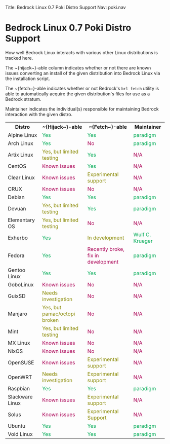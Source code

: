 Title: Bedrock Linux 0.7 Poki Distro Support
Nav: poki.nav

Bedrock Linux 0.7 Poki Distro Support
=====================================

How well Bedrock Linux interacts with various other Linux distributions is tracked here.

The ~{hijack~}-able column indicates whether or not there are known issues converting an install of the given distribution into Bedrock Linux via the installation script.

The ~{fetch~}-able indicates whether or not Bedrock's `brl fetch` utility is able to automatically acquire the given distribution's files for use as a Bedrock stratum.

Maintainer indicates the individual(s) responsible for maintaining Bedrock interaction with the given distro.

<table>
<tr>
<th>Distro</th>
<th>~{Hijack~}-able</th>
<th>~{Fetch~}-able</th>
<th>Maintainer</th>
</tr>
<tr>
<td>Alpine Linux</td>
<td><span style="color:#00aa55">Yes</span></td>
<td><span style="color:#00aa55">Yes</span></td>
<td><span style="color:#00aa55">paradigm</span></td>
</tr>
<tr>
<td>Arch Linux</td>
<td><span style="color:#00aa55">Yes</span></td>
<td><span style="color:#aa0055">No</span></td>
<td><span style="color:#00aa55">paradigm</span></td>
</tr>
<tr>
<td>Artix Linux</td>
<td><span style="color:#888800">Yes, but limited testing</span></td>
<td><span style="color:#00aa55">Yes</span></td>
<td><span style="color:#aa0055">N/A</span></td>
</tr>
<tr>
<td>CentOS</td>
<td><span style="color:#aa0055">Known issues</span></td>
<td><span style="color:#00aa55">Yes</span></td>
<td><span style="color:#aa0055">N/A</span></td>
</tr>
<tr>
<td>Clear Linux</td>
<td><span style="color:#aa0055">Known issues</span></td>
<td><span style="color:#888800">Experimental support</span></td>
<td><span style="color:#aa0055">N/A</span></td>
</tr>
<tr>
<td>CRUX</td>
<td><span style="color:#aa0055">Known issues</span></td>
<td><span style="color:#aa0055">No</span></td>
<td><span style="color:#aa0055">N/A</span></td>
</tr>
<tr>
<td>Debian</td>
<td><span style="color:#00aa55">Yes</span></td>
<td><span style="color:#00aa55">Yes</span></td>
<td><span style="color:#00aa55">paradigm</span></td>
</tr>
<tr>
<td>Devuan</td>
<td><span style="color:#888800">Yes, but limited testing</span></td>
<td><span style="color:#00aa55">Yes</span></td>
<td><span style="color:#00aa55">paradigm</span></td>
</tr>
<tr>
<td>Elementary OS</td>
<td><span style="color:#888800">Yes, but limited testing</span></td>
<td><span style="color:#aa0055">No</span></td>
<td><span style="color:#aa0055">N/A</span></td>
</tr>
<tr>
<td>Exherbo</td>
<td><span style="color:#00aa55">Yes</span></td>
<td><span style="color:#888800">In development</span></td>
<td><span style="color:#00aa55">Wulf C. Krueger</span></td>
</tr>
<tr>
<td>Fedora</td>
<td><span style="color:#00aa55">Yes</span></td>
<td><span style="color:#aa0055">Recently broke, fix in development</span></td>
<td><span style="color:#00aa55">paradigm</span></td>
</tr>
<tr>
<td>Gentoo Linux</td>
<td><span style="color:#00aa55">Yes</span></td>
<td><span style="color:#00aa55">Yes</span></td>
<td><span style="color:#00aa55">paradigm</span></td>
</tr>
<tr>
<td>GoboLinux</td>
<td><span style="color:#aa0055">Known issues</span></td>
<td><span style="color:#aa0055">No</span></td>
<td><span style="color:#aa0055">N/A</span></td>
</tr>
<tr>
<td>GuixSD</td>
<td><span style="color:#888800">Needs investigation</span></td>
<td><span style="color:#aa0055">No</span></td>
<td><span style="color:#aa0055">N/A</span></td>
</tr>
<tr>
<td>Manjaro</td>
<td><span style="color:#888800">Yes, but pamac/octopi broken</span></td>
<td><span style="color:#aa0055">No</span></td>
<td><span style="color:#aa0055">N/A</span></td>
</tr>
<tr>
<td>Mint</td>
<td><span style="color:#888800">Yes, but limited testing</span></td>
<td><span style="color:#aa0055">No</span></td>
<td><span style="color:#aa0055">N/A</span></td>
</tr>
<tr>
<td>MX Linux</td>
<td><span style="color:#aa0055">Known issues</span></td>
<td><span style="color:#aa0055">No</span></td>
<td><span style="color:#aa0055">N/A</span></td>
</tr>
<tr>
<td>NixOS</td>
<td><span style="color:#aa0055">Known issues</span></td>
<td><span style="color:#aa0055">No</span></td>
<td><span style="color:#aa0055">N/A</span></td>
</tr>
<tr>
<td>OpenSUSE</td>
<td><span style="color:#aa0055">Known issues</span></td>
<td><span style="color:#888800">Experimental support</span></td>
<td><span style="color:#aa0055">N/A</span></td>
</tr>
<tr>
<td>OpenWRT</td>
<td><span style="color:#888800">Needs investigation</span></td>
<td><span style="color:#888800">Experimental support</span></td>
<td><span style="color:#aa0055">N/A</span></td>
</tr>
<tr>
<td>Raspbian</td>
<td><span style="color:#00aa55">Yes</span></td>
<td><span style="color:#00aa55">Yes</span></td>
<td><span style="color:#00aa55">paradigm</span></td>
</tr>
<td>Slackware Linux</td>
<td><span style="color:#aa0055">Known issues</span></td>
<td><span style="color:#888800">Experimental support</span></td>
<td><span style="color:#aa0055">N/A</span></td>
</tr>
<td>Solus</td>
<td><span style="color:#aa0055">Known issues</span></td>
<td><span style="color:#888800">Experimental Support</span></td>
<td><span style="color:#aa0055">N/A</span></td>
</tr>
<td>Ubuntu</td>
<td><span style="color:#00aa55">Yes</span></td>
<td><span style="color:#00aa55">Yes</span></td>
<td><span style="color:#00aa55">paradigm</span></td>
</tr>
<tr>
<td>Void Linux</td>
<td><span style="color:#00aa55">Yes</span></td>
<td><span style="color:#00aa55">Yes</span></td>
<td><span style="color:#00aa55">paradigm</span></td>
</tr>
</table>
